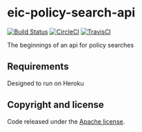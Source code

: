 eic-policy-search-api
=====================
[![Build Status](https://semaphoreci.com/api/v1/chauncey/eic-policy-search-api/branches/master/badge.svg)](https://semaphoreci.com/chauncey/eic-policy-search-api)  [![CircleCI](https://circleci.com/gh/chauncey/eic-policy-search-api.svg?style=svg)](https://circleci.com/gh/chauncey/eic-policy-search-api)
[![TravisCI](https://travis-ci.org/chauncey/eic-policy-search-api.svg?branch=add-travis)](https://travis-ci.org/chauncey/eic-policy-search-api.svg?branch=master)

The beginnings of an api for policy searches

## Requirements

Designed to run on Heroku

## Copyright and license

Code released under the [Apache license](http://www.apache.org/licenses/LICENSE-2.0).
